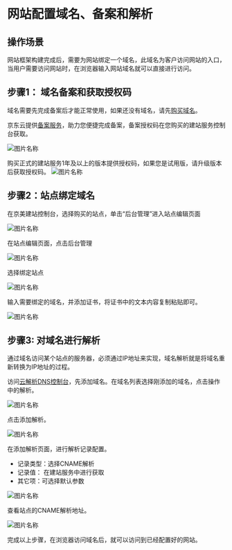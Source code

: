 # 网站配置域名、备案和解析


## 操作场景
网站框架构建完成后，需要为网站绑定一个域名，此域名为客户访问网站的入口，当用户需要访问网站时，在浏览器输入网站域名就可以直接进行访问。




## 步骤1： 域名备案和获取授权码

域名需要先完成备案后才能正常使用，如果还没有域名，请先[购买域名](https://net.jdcloud.com)。

京东云提供[备案服务](https://record-console.jdcloud.com)，助力您便捷完成备案，备案授权码在您购买的建站服务控制台获取。

![图片名称](https://img1.jcloudcs.com/image/docs/site-21.png)

购买正式的建站服务1年及以上的版本提供授权码，如果您是试用版，请升级版本后获取授权码。
![图片名称](https://img1.jcloudcs.com/image/docs/site-22.png)



## 步骤2：站点绑定域名


在京美建站控制台，选择购买的站点，单击“后台管理”进入站点编辑页面


![图片名称](https://img1.jcloudcs.com/image/docs/site1203-7.png)


在站点编辑页面，点击后台管理


![图片名称](https://img1.jcloudcs.com/image/docs/site1203-9.png)


选择绑定站点


![图片名称](https://img1.jcloudcs.com/image/docs/site1203-10.png)



输入需要绑定的域名，并添加证书，将证书中的文本内容复制粘贴即可。 


![图片名称](https://img1.jcloudcs.com/image/docs/site1203-3.png)





## 步骤3: 对域名进行解析

通过域名访问某个站点的服务器，必须通过IP地址来实现，域名解析就是将域名重新转换为IP地址的过程。

访问[云解析DNS控制台](https://dns-console.jdcloud.com/list)，先添加域名。在域名列表选择刚添加的域名，点击操作中的解析。

![图片名称](https://img1.jcloudcs.com/image/docs/site0324-2.png)


点击添加解析。

![图片名称](https://img1.jcloudcs.com/image/docs/site0324-3.png)

在添加解析页面，进行解析记录配置。

- 记录类型：选择CNAME解析
- 记录值： 在建站服务中进行获取
- 其它项：可选择默认参数

![图片名称](https://img1.jcloudcs.com/image/docs/site0324-4.png)


查看站点的CNAME解析地址。


![图片名称](https://img1.jcloudcs.com/image/docs/site1203-11.png)





完成以上步骤，在浏览器访问域名后，就可以访问到已经配置好的网站。


